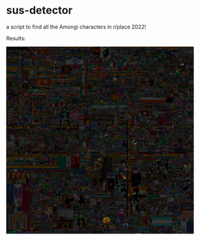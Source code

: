 # sus-detector
a script to find all the Amongi characters in r/place 2022!

Results:

![img](src/out.png "results")
